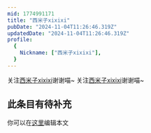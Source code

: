 ```yaml
---
mid: 1774991171
title: "西米子xixixi"
pubDate: "2024-11-04T11:26:46.319Z"
updatedDate: "2024-11-04T11:26:46.319Z"
profile:
  {
    Nickname: ["西米子xixixi"],
  }
---
```


关注[西米子xixixi](https://space.bilibili.com/1774991171)谢谢喵~ 关注[西米子xixixi](https://space.bilibili.com/1774991171)谢谢喵~

## 此条目有待补充
你可以在[这里](https://github.com/Yuhanawa/VTuber.ICU-Content/edit/master/v/西米子xixixi/index.md)编辑本文
